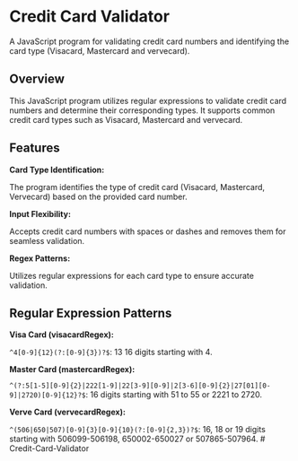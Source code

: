# Credit Card Validator

A JavaScript program for validating credit card numbers and identifying the card type (Visacard, Mastercard and vervecard).

## Overview

This JavaScript program utilizes regular expressions to validate credit card numbers and determine their corresponding types. It supports common credit card types such as Visacard, Mastercard and vervecard.

## Features

**Card Type Identification:**

The program identifies the type of credit card (Visacard, Mastercard, Vervecard) based on the provided card number.

**Input Flexibility:**

Accepts credit card numbers with spaces or dashes and removes them for seamless validation.

**Regex Patterns:**

Utilizes regular expressions for each card type to ensure accurate validation.

## Regular Expression Patterns

**Visa Card (visacardRegex):**

`^4[0-9]{12}(?:[0-9]{3})?$`: 13  16 digits starting with 4.

**Master Card (mastercardRegex):**

`^(?:5[1-5][0-9]{2}|222[1-9]|22[3-9][0-9]|2[3-6][0-9]{2}|27[01][0-9]|2720)[0-9]{12}?$`: 16 digits starting with 51 to 55 or 2221 to 2720.

**Verve Card (vervecardRegex):**

`^(506|650|507)[0-9]{3}[0-9]{10}(?:[0-9]{2,3})?$`: 16, 18 or 19 digits starting with 506099-506198, 650002-650027 or 507865-507964.
#   C r e d i t - C a r d - V a l i d a t o r  
 